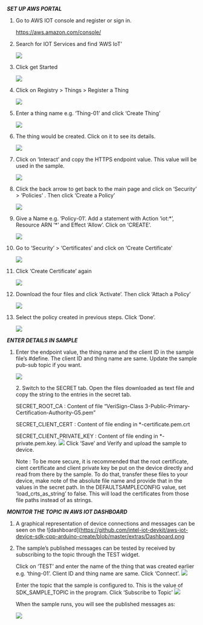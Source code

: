 ***SET UP AWS PORTAL***

1.  Go to AWS IOT console and register or sign in.

    <https://aws.amazon.com/console/>

2.  Search for IOT Services and find ‘AWS IoT’
    
    ![](https://github.com/intel-iot-devkit/aws-iot-device-sdk-cpp-arduino-create/blob/master/extras/Step1.png)
    

3.  Click get Started
    
    ![](https://github.com/intel-iot-devkit/aws-iot-device-sdk-cpp-arduino-create/blob/master/extras/Step2.png)
    
4.  Click on Registry &gt; Things &gt; Register a
    Thing
    
    
    ![](https://github.com/intel-iot-devkit/aws-iot-device-sdk-cpp-arduino-create/blob/master/extras/Step3.png)

    

5.  Enter a thing name e.g. ‘Thing-01’ and click ‘Create Thing’

    ![](https://github.com/intel-iot-devkit/aws-iot-device-sdk-cpp-arduino-create/blob/master/extras/Step4.png)
    
6.  The thing would be created. Click on it to see its details.

    ![](https://github.com/intel-iot-devkit/aws-iot-device-sdk-cpp-arduino-create/blob/master/extras/Step4Result.PNG)

7.  Click on ‘Interact’ and copy the HTTPS endpoint value. This value
    will be used in the sample.

    ![](https://github.com/intel-iot-devkit/aws-iot-device-sdk-cpp-arduino-create/blob/master/extras/Step11.png)
    
8.  Click the back arrow to get back to the main page and click on
    ‘Security’ &gt; ‘Policies’ . Then click ‘Create a Policy’

    ![](https://github.com/intel-iot-devkit/aws-iot-device-sdk-cpp-arduino-create/blob/master/extras/Step8.png)

9.  Give a Name e.g. ‘Policy-01’. Add a statement with Action ‘iot:\*’, Resource ARN ‘\*’ and Effect ‘Allow’. Click on ‘CREATE’.

    ![](https://github.com/intel-iot-devkit/aws-iot-device-sdk-cpp-arduino-create/blob/master/extras/Step9.png)

10. Go to ‘Security’ \> ‘Certificates’ and click on ‘Create Certificate’ 

    ![](https://github.com/intel-iot-devkit/aws-iot-device-sdk-cpp-arduino-create/blob/master/extras/Step5.png)

11. Click ‘Create Certificate’ again

    ![](https://github.com/intel-iot-devkit/aws-iot-device-sdk-cpp-arduino-create/blob/master/extras/Step6.png)

12. Download the four files and click ‘Activate’. Then click ‘Attach a Policy’

    ![](https://github.com/intel-iot-devkit/aws-iot-device-sdk-cpp-arduino-create/blob/master/extras/Step7.png)

13. Select the policy created in previous steps. Click ‘Done’.

    ![](https://github.com/intel-iot-devkit/aws-iot-device-sdk-cpp-arduino-create/blob/master/extras/Step10.png)

   
***ENTER DETAILS IN SAMPLE***

1.  Enter the endpoint value, the thing name and the client ID in the
    sample file’s \#define. The client ID and thing name are same.
    Update the sample pub-sub topic if you want.

    ![](https://github.com/intel-iot-devkit/aws-iot-device-sdk-cpp-arduino-create/blob/master/extras/SampleStep1.png)

    2\. Switch to the SECRET tab. Open the files downloaded as text file and
    copy the string to the entries in the secret tab.

    SECRET\_ROOT\_CA : Content of file “VeriSign-Class
    3-Public-Primary-Certification-Authority-G5.pem”

    SECRET\_CLIENT\_CERT : Content of file ending in
    \*-certificate.pem.crt

    SECRET\_CLIENT\_PRIVATE\_KEY : Content of file ending in
    \*-private.pem.key.
    ![](https://github.com/intel-iot-devkit/aws-iot-device-sdk-cpp-arduino-create/blob/master/extras/SampleStep2.png)
    Click ‘Save’ and Verify and upload the sample to device.

    Note : To be more secure, it is recommended that the root
    certificate, cient certificate and client private key be put on the
    device directly and read from there by the sample. To do that,
    transfer these files to your device, make note of the absolute file
    name and provide that in the values in the secret path. In the
    DEFAULTSAMPLECONFIG value, set ‘load\_crts\_as\_string’ to false.
    This will load the certificates from those file paths instead of as
    strings.

***MONITOR THE TOPIC IN AWS IOT DASHBOARD***

1.  A graphical representation of device connections and messages can be
    seen on the ![dashboard](https://github.com/intel-iot-devkit/aws-iot-device-sdk-cpp-arduino-create/blob/master/extras/Dashboard.png

2.  The sample’s published messages can be tested by received by
    subscribing to the topic through the TEST widget.

    Click on ‘TEST’ and enter the name of the thing that was created
    earlier e.g. ‘thing-01’. Client ID and thing name are same. Click
    ‘Connect’.
    ![](https://github.com/intel-iot-devkit/aws-iot-device-sdk-cpp-arduino-create/blob/master/extras/MonitorStep1.png)
    
    Enter the topic that the sample is configured to. This is the value
    of SDK\_SAMPLE\_TOPIC in the program. Click ‘Subscribe to Topic’
    ![](https://github.com/intel-iot-devkit/aws-iot-device-sdk-cpp-arduino-create/blob/master/extras/MonitorStep2.png)
    
    When the sample runs, you will see the published messages as:

    ![](https://github.com/intel-iot-devkit/aws-iot-device-sdk-cpp-arduino-create/blob/master/extras/MonitorStep3.png)

